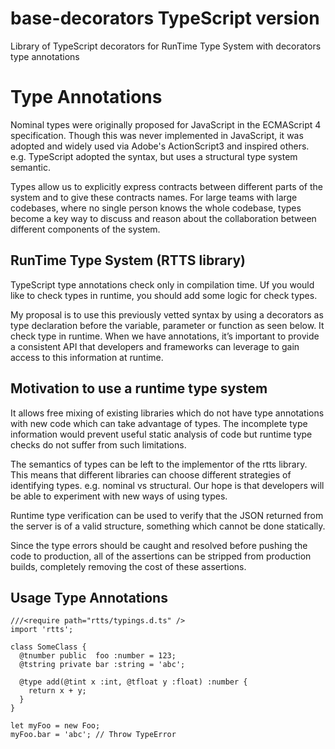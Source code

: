 # base-decorators TypeScript version
Library of TypeScript decorators for RunTime Type System with decorators type annotations

# Type Annotations
Nominal types were originally proposed for JavaScript in the ECMAScript 4 specification. Though this was never implemented in JavaScript, it was adopted and widely used via Adobe's ActionScript3 and inspired others. e.g. TypeScript adopted the syntax, but uses a structural type system semantic.

Types allow us to explicitly express contracts between different parts of the system and to give these contracts names. For large teams with large codebases, where no single person knows the whole codebase, types become a key way to discuss and reason about the collaboration between different components of the system.

## RunTime Type System (RTTS library)
TypeScript type annotations check only in compilation time. Uf you would like to check types in runtime, you should add some logic for check types.

My proposal is to use this previously vetted syntax by using a decorators as type declaration before the variable, parameter or function as seen below. It check type in runtime. When we have annotations, it’s important to provide a consistent API that developers and frameworks can leverage to gain access to this information at runtime.

## Motivation to use a runtime type system
It allows free mixing of existing libraries which do not have type annotations with new code which can take advantage of types. The incomplete type information would prevent useful static analysis of code but runtime type checks do not suffer from such limitations.

The semantics of types can be left to the implementor of the rtts library. This means that different libraries can choose different strategies of identifying types. e.g. nominal vs structural. Our hope is that developers will be able to experiment with new ways of using types.

Runtime type verification can be used to verify that the JSON returned from the server is of a valid structure, something which cannot be done statically.

Since the type errors should be caught and resolved before pushing the code to production, all of the assertions can be stripped from production builds, completely removing the cost of these assertions.

## Usage Type Annotations

    ///<require path="rtts/typings.d.ts" />
    import 'rtts';
    
    class SomeClass {
      @tnumber public  foo :number = 123;
      @tstring private bar :string = 'abc';
      
      @type add(@tint x :int, @tfloat y :float) :number {
        return x + y;
      }
    }
    
    let myFoo = new Foo;
    myFoo.bar = 'abc'; // Throw TypeError

